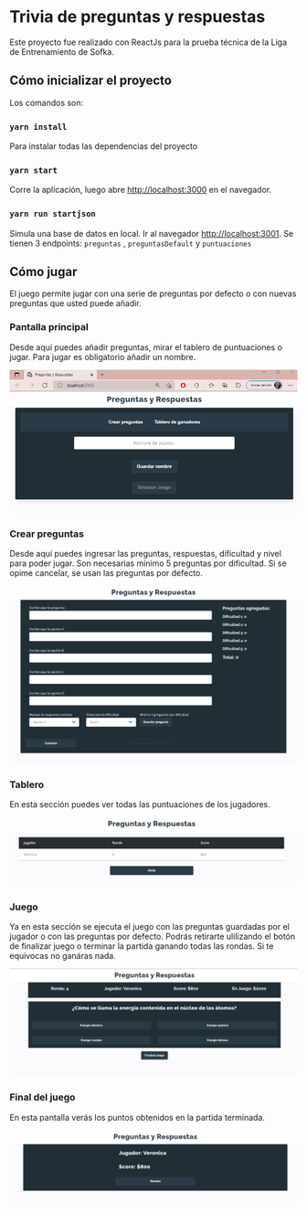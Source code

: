 # Trivia de preguntas y respuestas

Este proyecto fue realizado con ReactJs para la prueba técnica de la Liga de Entrenamiento de Sofka.

## Cómo inicializar el proyecto

Los comandos son:

### `yarn install`

Para instalar todas las dependencias del proyecto

### `yarn start`

Corre la aplicación, luego abre [http://localhost:3000](http://localhost:3000) en el navegador.

### `yarn run startjson `

Simula una base de datos en local. Ir al navegador [http://localhost:3001](http://localhost:3001). Se tienen 3 endpoints: `preguntas` , `preguntasDefault` y `puntuaciones`

## Cómo jugar

El juego permite jugar con una serie de preguntas por defecto o con nuevas preguntas que usted puede añadir.

### Pantalla principal

Desde aquí puedes añadir preguntas, mirar el tablero de puntuaciones o jugar. Para jugar es obligatorio añadir un nombre.

<img src="./Readmeimg/Pantallaprincipal.png"/> <br/>

### Crear preguntas

Desde aquí puedes ingresar las preguntas, respuestas, dificultad y nivel para poder jugar. Son necesarias mínimo 5 preguntas por dificultad. Si se opime cancelar, se usan las preguntas por defecto.

<img src="./Readmeimg/escribirpreguntas.png"/><br/>

### Tablero

En esta sección puedes ver todas las puntuaciones de los jugadores.

<img src="./Readmeimg/tablero.png"/><br/>

### Juego

Ya en esta sección se ejecuta el juego con las preguntas guardadas por el jugador o con las preguntas por defecto. Podrás retirarte ulilizando el botón de finalizar juego o terminar la partida ganando todas las rondas. Si te equivocas no ganáras nada.

<img src="./Readmeimg/juego.png"/><br/>

### Final del juego

En esta pantalla verás los puntos obtenidos en la partida terminada.

<img src="./Readmeimg/score.png"/><br/>
